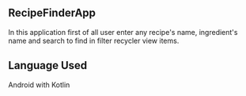 ## RecipeFinderApp
In this application first of all user enter any recipe's name, ingredient's name and search to find in filter recycler view items.

## Language Used
Android with Kotlin
